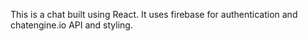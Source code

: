 This is a chat built using React.
It uses firebase for authentication and chatengine.io API and styling.
